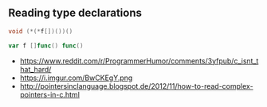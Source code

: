 ## Reading type declarations

```C
void (*(*f[])())()
```

```go
var f []func() func()
```

- https://www.reddit.com/r/ProgrammerHumor/comments/3yfpub/c_isnt_that_hard/
- https://i.imgur.com/BwCKEgY.png
- http://pointersinclanguage.blogspot.de/2012/11/how-to-read-complex-pointers-in-c.html
